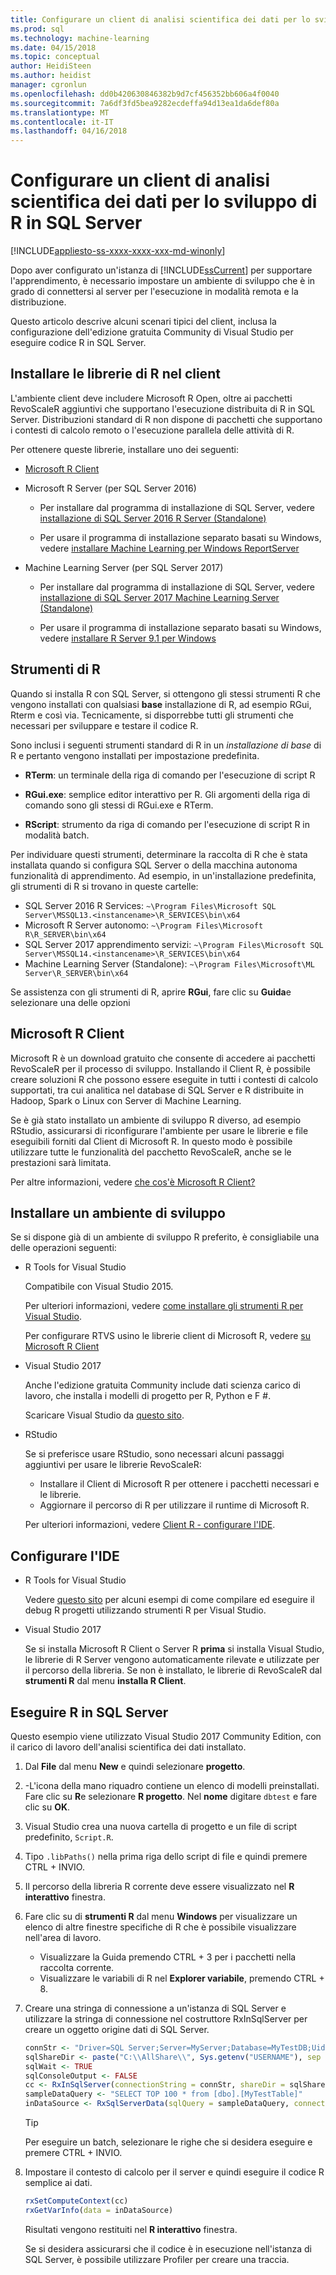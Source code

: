 ```yaml
---
title: Configurare un client di analisi scientifica dei dati per lo sviluppo di R in SQL Server | Documenti Microsoft
ms.prod: sql
ms.technology: machine-learning
ms.date: 04/15/2018
ms.topic: conceptual
author: HeidiSteen
ms.author: heidist
manager: cgronlun
ms.openlocfilehash: dd0b420630846382b9d7cf456352bb606a4f0040
ms.sourcegitcommit: 7a6df3fd5bea9282ecdeffa94d13ea1da6def80a
ms.translationtype: MT
ms.contentlocale: it-IT
ms.lasthandoff: 04/16/2018
---
```

# <a name="set-up-a-data-science-client-for-r-development-on-sql-server"></a>Configurare un client di analisi scientifica dei dati per lo sviluppo di R in SQL Server
[!INCLUDE[appliesto-ss-xxxx-xxxx-xxx-md-winonly](../../includes/appliesto-ss-xxxx-xxxx-xxx-md-winonly.md)]

Dopo aver configurato un'istanza di [!INCLUDE[ssCurrent](../../includes/sscurrent-md.md)] per supportare l'apprendimento, è necessario impostare un ambiente di sviluppo che è in grado di connettersi al server per l'esecuzione in modalità remota e la distribuzione.

Questo articolo descrive alcuni scenari tipici del client, inclusa la configurazione dell'edizione gratuita Community di Visual Studio per eseguire codice R in SQL Server.

## <a name="install-r-libraries-on-the-client"></a>Installare le librerie di R nel client

L'ambiente client deve includere Microsoft R Open, oltre ai pacchetti RevoScaleR aggiuntivi che supportano l'esecuzione distribuita di R in SQL Server. Distribuzioni standard di R non dispone di pacchetti che supportano i contesti di calcolo remoto o l'esecuzione parallela delle attività di R.

Per ottenere queste librerie, installare uno dei seguenti:
  
+ [Microsoft R Client](http://aka.ms/rclient/download)

+ Microsoft R Server (per SQL Server 2016)

    - Per installare dal programma di installazione di SQL Server, vedere [installazione di SQL Server 2016 R Server (Standalone)](../install/sql-r-standalone-windows-install.md)

    - Per usare il programma di installazione separato basati su Windows, vedere [installare Machine Learning per Windows ReportServer](https://docs.microsoft.com/machine-learning-server/install/machine-learning-server-windows-install)

+ Machine Learning Server (per SQL Server 2017)

    - Per installare dal programma di installazione di SQL Server, vedere [installazione di SQL Server 2017 Machine Learning Server (Standalone)](../install/sql-machine-learning-standalone-windows-install.md)

    - Per usare il programma di installazione separato basati su Windows, vedere [installare R Server 9.1 per Windows](https://docs.microsoft.com/machine-learning-server/install/r-server-install-windows)

## <a name="r-tools"></a>Strumenti di R

Quando si installa R con SQL Server, si ottengono gli stessi strumenti R che vengono installati con qualsiasi **base** installazione di R, ad esempio RGui, Rterm e così via. Tecnicamente, si disporrebbe tutti gli strumenti che necessari per sviluppare e testare il codice R.

Sono inclusi i seguenti strumenti standard di R in un *installazione di base* di R e pertanto vengono installati per impostazione predefinita.

+ **RTerm**: un terminale della riga di comando per l'esecuzione di script R

+ **RGui.exe**: semplice editor interattivo per R. Gli argomenti della riga di comando sono gli stessi di RGui.exe e RTerm.

+ **RScript**: strumento da riga di comando per l'esecuzione di script R in modalità batch.

Per individuare questi strumenti, determinare la raccolta di R che è stata installata quando si configura SQL Server o della macchina autonoma funzionalità di apprendimento. Ad esempio, in un'installazione predefinita, gli strumenti di R si trovano in queste cartelle:

+ SQL Server 2016 R Services: `~\Program Files\Microsoft SQL Server\MSSQL13.<instancename>\R_SERVICES\bin\x64`
+ Microsoft R Server autonomo: `~\Program Files\Microsoft R\R_SERVER\bin\x64`
+ SQL Server 2017 apprendimento servizi: `~\Program Files\Microsoft SQL Server\MSSQL14.<instancename>\R_SERVICES\bin\x64`
+ Machine Learning Server (Standalone): `~\Program Files\Microsoft\ML Server\R_SERVER\bin\x64`

Se assistenza con gli strumenti di R, aprire **RGui**, fare clic su **Guida**e selezionare una delle opzioni

## <a name="microsoft-r-client"></a>Microsoft R Client

Microsoft R è un download gratuito che consente di accedere ai pacchetti RevoScaleR per il processo di sviluppo. Installando il Client R, è possibile creare soluzioni R che possono essere eseguite in tutti i contesti di calcolo supportati, tra cui analitica nel database di SQL Server e R distribuite in Hadoop, Spark o Linux con Server di Machine Learning.

Se è già stato installato un ambiente di sviluppo R diverso, ad esempio RStudio, assicurarsi di riconfigurare l'ambiente per usare le librerie e file eseguibili forniti dal Client di Microsoft R. In questo modo è possibile utilizzare tutte le funzionalità del pacchetto RevoScaleR, anche se le prestazioni sarà limitata.

Per altre informazioni, vedere [che cos'è Microsoft R Client?](https://docs.microsoft.com/machine-learning-server/r-client/what-is-microsoft-r-client)

## <a name="install-a-development-environment"></a>Installare un ambiente di sviluppo

Se si dispone già di un ambiente di sviluppo R preferito, è consigliabile una delle operazioni seguenti:

+ R Tools for Visual Studio

    Compatibile con Visual Studio 2015.

    Per ulteriori informazioni, vedere [come installare gli strumenti R per Visual Studio](https://docs.microsoft.com/visualstudio/rtvs/installation).
 
    Per configurare RTVS usino le librerie client di Microsoft R, vedere [su Microsoft R Client](https://docs.microsoft.com/machine-learning-server/r-client/what-is-microsoft-r-client)

+ Visual Studio 2017

    Anche l'edizione gratuita Community include dati scienza carico di lavoro, che installa i modelli di progetto per R, Python e F #.

    Scaricare Visual Studio da [questo sito](https://www.visualstudio.com/vs/). 

+ RStudio

    Se si preferisce usare RStudio, sono necessari alcuni passaggi aggiuntivi per usare le librerie RevoScaleR:

    - Installare il Client di Microsoft R per ottenere i pacchetti necessari e le librerie.
    - Aggiornare il percorso di R per utilizzare il runtime di Microsoft R.

    Per ulteriori informazioni, vedere [Client R - configurare l'IDE](https://docs.microsoft.com/machine-learning-server/r-client/what-is-microsoft-r-client#step-2-configure-your-ide).

## <a name="configure-your-ide"></a>Configurare l'IDE

+ R Tools for Visual Studio

    Vedere [questo sito](https://docs.microsoft.com/visualstudio/rtvs/getting-started-with-r) per alcuni esempi di come compilare ed eseguire il debug R progetti utilizzando strumenti R per Visual Studio. 

+ Visual Studio 2017

    Se si installa Microsoft R Client o Server R **prima** si installa Visual Studio, le librerie di R Server vengono automaticamente rilevate e utilizzate per il percorso della libreria. Se non è installato, le librerie di RevoScaleR dal **strumenti R** dal menu **installa R Client**.

## <a name="run-r-in-sql-server"></a>Eseguire R in SQL Server

Questo esempio viene utilizzato Visual Studio 2017 Community Edition, con il carico di lavoro dell'analisi scientifica dei dati installato.

1. Dal **File** dal menu **New** e quindi selezionare **progetto**.

2. -L'icona della mano riquadro contiene un elenco di modelli preinstallati. Fare clic su **R**e selezionare **R progetto**. Nel **nome** digitare `dbtest` e fare clic su **OK**.

3. Visual Studio crea una nuova cartella di progetto e un file di script predefinito, `Script.R`. 

4. Tipo `.libPaths()` nella prima riga dello script di file e quindi premere CTRL + INVIO.

5. Il percorso della libreria R corrente deve essere visualizzato nel **R interattivo** finestra. 

6. Fare clic su di **strumenti R** dal menu **Windows** per visualizzare un elenco di altre finestre specifiche di R che è possibile visualizzare nell'area di lavoro.
 
    + Visualizzare la Guida premendo CTRL + 3 per i pacchetti nella raccolta corrente.
    + Visualizzare le variabili di R nel **Explorer variabile**, premendo CTRL + 8.

7. Creare una stringa di connessione a un'istanza di SQL Server e utilizzare la stringa di connessione nel costruttore RxInSqlServer per creare un oggetto origine dati di SQL Server. 

    ```r
    connStr <- "Driver=SQL Server;Server=MyServer;Database=MyTestDB;Uid=;Pwd="
    sqlShareDir <- paste("C:\\AllShare\\", Sys.getenv("USERNAME"), sep = "")
    sqlWait <- TRUE
    sqlConsoleOutput <- FALSE
    cc <- RxInSqlServer(connectionString = connStr, shareDir = sqlShareDir, wait = sqlWait, consoleOutput = sqlConsoleOutput)
    sampleDataQuery <- "SELECT TOP 100 * from [dbo].[MyTestTable]"
    inDataSource <- RxSqlServerData(sqlQuery = sampleDataQuery, connectionString = connStr, rowsPerRead = 500)
    ```

    > [!TIP]
    > Per eseguire un batch, selezionare le righe che si desidera eseguire e premere CTRL + INVIO.

8. Impostare il contesto di calcolo per il server e quindi eseguire il codice R semplice ai dati.

    ```r
    rxSetComputeContext(cc)
    rxGetVarInfo(data = inDataSource)
    ```

    Risultati vengono restituiti nel **R interattivo** finestra.
    
    Se si desidera assicurarsi che il codice è in esecuzione nell'istanza di SQL Server, è possibile utilizzare Profiler per creare una traccia.